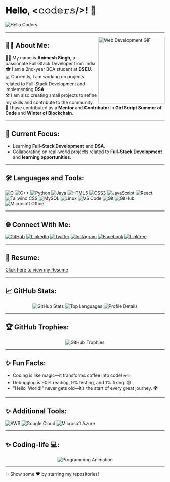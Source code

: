 # 𝐇𝐞𝐥𝐥𝐨, <𝚌𝚘𝚍𝚎𝚛𝚜/>! 👋

![Hello Coders](https://user-images.githubusercontent.com/80438705/194644393-1c2ec29d-e3c2-49ad-bc06-2d3911d86b4d.gif)

---
<img align="right" width="210px" hight="300px" src="https://camo.githubusercontent.com/ca6a6e482bb26bb20f4eddbfbfa3f9cff04a29ef05ac76962204222e989c34ee/68747470733a2f2f647862636f64652e636f6d2f6173736574732f696d616765732f33393939382d7765622d646576656c6f706d656e742e676966" alt="Web Development GIF" />

## 🙋‍♂️ **About Me:**

👨‍💻 My name is **Animesh Singh**, a passionate Full-Stack Developer from India.                                                                                                                            
🎓 I am a 2nd-year BCA student at **DSEU**.  
💻 Currently, I am working on projects related to Full-Stack Development and implementing **DSA**.  
🛠️ I am also creating small projects to refine my skills and contribute to the community.  
🌟 I have contributed as a **Mentor** and **Contributor** in **Girl Script Summer of Code** and **Winter of Blockchain**.  

---

## 🔭 **Current Focus:**

- Learning **Full-Stack Development** and **DSA**.  
- Collaborating on real-world projects related to **Full-Stack Development** and **learning opportunities**.

---

## 🛠️ **Languages and Tools:**

![C](https://img.shields.io/badge/C-A8B9CC?style=for-the-badge&logo=c&logoColor=white)
![C++](https://img.shields.io/badge/C++-00599C?style=for-the-badge&logo=cplusplus&logoColor=white)
![Python](https://img.shields.io/badge/Python-3776AB?style=for-the-badge&logo=python&logoColor=white)
![Java](https://img.shields.io/badge/Java-007396?style=for-the-badge&logo=java&logoColor=white)
![HTML5](https://img.shields.io/badge/HTML5-E34F26?style=for-the-badge&logo=html5&logoColor=white)
![CSS3](https://img.shields.io/badge/CSS3-1572B6?style=for-the-badge&logo=css3&logoColor=white)
![JavaScript](https://img.shields.io/badge/JavaScript-F7DF1E?style=for-the-badge&logo=javascript&logoColor=black)
![React](https://img.shields.io/badge/React-61DAFB?style=for-the-badge&logo=react&logoColor=black)
![Tailwind CSS](https://img.shields.io/badge/Tailwind_CSS-06B6D4?style=for-the-badge&logo=tailwindcss&logoColor=white)
![MySQL](https://img.shields.io/badge/MySQL-005C84?style=for-the-badge&logo=mysql&logoColor=white)
![Linux](https://img.shields.io/badge/Linux-FCC624?style=for-the-badge&logo=linux&logoColor=black)
![VS Code](https://img.shields.io/badge/VS_Code-007ACC?style=for-the-badge&logo=visualstudiocode&logoColor=white)
![Git](https://img.shields.io/badge/Git-F05032?style=for-the-badge&logo=git&logoColor=white)
![GitHub](https://img.shields.io/badge/GitHub-181717?style=for-the-badge&logo=github&logoColor=white)
![Microsoft Office](https://img.shields.io/badge/Microsoft_Office-D83B01?style=for-the-badge&logo=microsoftoffice&logoColor=white)

---

## 🌐 **Connect With Me:**

[![GitHub](https://img.shields.io/badge/GitHub-%2312100E.svg?style=for-the-badge&logo=github&logoColor=white)](https://github.com/CoderAnimeshSingh)
[![LinkedIn](https://img.shields.io/badge/LinkedIn-%230077B5.svg?style=for-the-badge&logo=linkedin&logoColor=white)](https://www.linkedin.com/in/animeshsingh9693)
[![Twitter](https://img.shields.io/badge/Twitter-%231DA1F2.svg?style=for-the-badge&logo=twitter&logoColor=white)](https://x.com/Animesh38297457?t=RlXS-PGB97ljx1Pjxj6kGg&s=09)
[![Instagram](https://img.shields.io/badge/Instagram-E4405F?style=for-the-badge&logo=instagram&logoColor=white)](https://www.instagram.com/animesh.singh_rajput/profilecard/?igsh=Zmd1anBjbzR5dHZ1)
[![Facebook](https://img.shields.io/badge/Facebook-%231877F2.svg?style=for-the-badge&logo=facebook&logoColor=white)](https://www.facebook.com/researchfacts.in?mibextid=ZbWKwL)
[![Linktree](https://img.shields.io/badge/Linktree-%23EA1D2C.svg?style=for-the-badge&logo=linktree&logoColor=white)](https://linktr.ee/_AnimeshSingh_)

---

## 📂 **Resume:**

[Click here to view my Resume](file:///C:/Users/aniyu/OneDrive/Documents/Animesh%20Kumar%20Singh%20Resume.pdf)

---

## 📈 **GitHub Stats:**

<div align="center">
  <img src="https://github-readme-stats.vercel.app/api?username=CoderAnimeshSingh&show_icons=true&theme=tokyonight" alt="GitHub Stats"/>
  <img src="https://github-readme-stats.vercel.app/api/top-langs/?username=CoderAnimeshSingh&layout=compact&theme=tokyonight" alt="Top Languages"/>
  <img src="https://github-profile-summary-cards.vercel.app/api/cards/profile-details?username=CoderAnimeshSingh&theme=github_dark" alt="Profile Details"/>
</div>

---

## 🏆 **GitHub Trophies:**

<div align="center">
  <img src="https://github-profile-trophy.vercel.app/?username=CoderAnimeshSingh&theme=algolia&margin-w=15" alt="GitHub Trophies"/>
</div>

---

## ✨ **Fun Facts:**

- Coding is like magic—it transforms coffee into code! ☕✨  
- Debugging is 90% reading, 9% testing, and 1% fixing. 😅  
- "Hello, World!" never gets old—it’s the start of every great journey. 🌍

---

## ✨ **Additional Tools:**

![AWS](https://img.shields.io/badge/AWS-232F3E?style=for-the-badge&logo=amazonaws&logoColor=white)
![Google Cloud](https://img.shields.io/badge/Google_Cloud-4285F4?style=for-the-badge&logo=googlecloud&logoColor=white)
![Microsoft Azure](https://img.shields.io/badge/Microsoft_Azure-0089D6?style=for-the-badge&logo=microsoftazure&logoColor=white)

---

## ✨ **Coding-life 💻:**

<div align="center">
  <img src="https://github.com/JayantGoel001/JayantGoel001/raw/master/GIF/code.gif" alt="Programming Animation"/>
</div>

---

✨ Show some ❤️ by starring my repositories!
